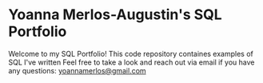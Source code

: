 # Yoanna Merlos-Augustin's SQL Portfolio
Welcome to my SQL Portfolio! This code repository containes examples of SQL I've written
Feel free to take a look and reach out via email if you have any questions:
yoannamerlos@gmail.com
